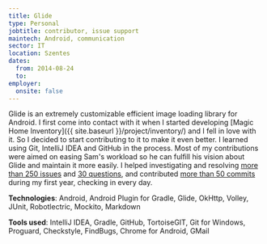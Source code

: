 ```yaml
---
title: Glide
type: Personal
jobtitle: contributor, issue support
maintech: Android, communication
sector: IT
location: Szentes
dates:
  from: 2014-08-24
  to: 
employer:
  onsite: false
---
```


Glide is an extremely customizable efficient image loading library for Android. I first come into contact with it when I started developing [Magic Home Inventory]({{ site.baseurl }}/project/inventory/) and I fell in love with it. So I decided to start contributing to it to make it even better. I learned using Git, IntelliJ IDEA and GitHub in the process. Most of my contributions were aimed on easing Sam's workload so he can fulfill his vision about Glide and maintain it more easily. I helped investigating and resolving [more than 250 issues](https://github.com/bumptech/glide/issues?q=commenter%3Atwisterrob) and [30 questions](https://groups.google.com/forum/#!forum/glidelibrary), and contributed [more than 50 commits](https://github.com/bumptech/glide/commits?author=TWiStErRob) during my first year, checking in every day.

**Technologies**: Android, Android Plugin for Gradle, Glide, OkHttp, Volley, JUnit, Robotlectric, Mockito, Markdown

**Tools used**: IntelliJ IDEA, Gradle, GitHub, TortoiseGIT, Git for Windows, Proguard, Checkstyle, FindBugs, Chrome for Android, GMail
